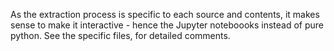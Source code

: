 As the extraction process is specific to each source and contents, it makes sense to make it interactive - hence the Jupyter noteboooks instead of pure python.
See the specific files, for detailed comments.
